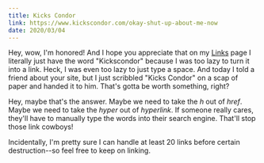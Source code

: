 ```yaml
---
title: Kicks Condor
link: https://www.kickscondor.com/okay-shut-up-about-me-now
date: 2020/03/04
---
```


Hey, wow, I'm honored! And I hope you appreciate that on my [Links](/links) page I literally just have the word "Kickscondor" because I was too lazy to turn it into a link. Heck, I was even too lazy to just type a space. And today I told a friend about your site, but I just scribbled "Kicks Condor" on a scap of paper and handed it to him. That's gotta be worth something, right?

Hey, maybe that's the answer. Maybe we need to take the *h* out of *href*. Maybe we need to take the *hyper* out of *hyperlink*. If someone really cares, they'll have to manually type the words into their search engine. That'll stop those link cowboys!

Incidentally, I'm pretty sure I can handle at least 20 links before certain destruction--so feel free to keep on linking.
